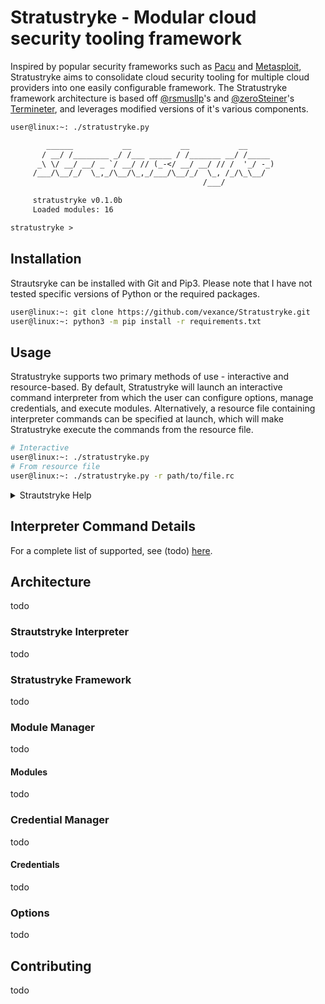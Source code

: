 Stratustryke - Modular cloud security tooling framework
======================================================

Inspired by popular security frameworks such as [Pacu](https://github.com/RhinoSecurityLabs/pacu) and [Metasploit](https://github.com/rapid7/metasploit-framework), Stratustryke aims to consolidate cloud security tooling for multiple cloud providers into one easily configurable framework. The Stratustryke framework architecture is based off [@rsmusllp](https://github.com/rsmusllp)'s and [@zeroSteiner](https://github.com/zeroSteiner)'s [Termineter](https://github.com/rsmusllp/termineter), and leverages modified versions of it's various components.

~~~txt
user@linux:~: ./stratustryke.py             

        ______           __           __           __           
       / __/ /________ _/ /___ _____ / /_______ __/ /_____      
      _\ \/ __/ __/ _ `/ __/ // (_-</ __/ __/ // /  '_/ -_)     
     /___/\__/_/  \_,_/\__/\_,_/___/\__/_/  \_, /_/\_\__/      
                                           /___/                

     stratustryke v0.1.0b
     Loaded modules: 16

stratustryke > 
~~~

## Installation 

Strautsryke can be installed with Git and Pip3. Please note that I have not tested specific versions of Python or the required packages.

~~~bash
user@linux:~: git clone https://github.com/vexance/Stratustryke.git
user@linux:~: python3 -m pip install -r requirements.txt
~~~

## Usage

Stratustryke supports two primary methods of use - interactive and resource-based. By default, Stratustryke will launch an interactive command interpreter from which the user can configure options, manage credentials, and execute modules. Alternatively, a resource file containing interpreter commands can be specified at launch, which will make Stratustryke execute the commands from the resource file.

~~~bash
# Interactive
user@linux:~: ./stratustryke.py
# From resource file
user@linux:~: ./stratustryke.py -r path/to/file.rc
~~~

<details>
  <summary>Strautstryke Help</summary>

~~~
user@linux:~: ./stratustryke.py --help      
usage: stratustryke.py [-h] [-v] [-L {DEBUG,INFO,WARNING,ERROR,CRITICAL}] [-r RESOURCE_FILE]

Straustryke: modular cloud security framework

options:
  -h, --help            show this help message and exit
  -v, --version         show program's version number and exit
  -L {DEBUG,INFO,WARNING,ERROR,CRITICAL}, --log {DEBUG,INFO,WARNING,ERROR,CRITICAL}
                        set the logging level
  -r RESOURCE_FILE, --rc-file RESOURCE_FILE
                        execute a resource file
~~~

</details>

## Interpreter Command Details
For a complete list of supported, see (todo) [here](./commands.md).

## Architecture
todo

### Strautstryke Interpreter
todo

### Stratustryke Framework
todo

### Module Manager
todo

#### Modules
todo

### Credential Manager
todo

#### Credentials
todo

### Options
todo

## Contributing
todo
